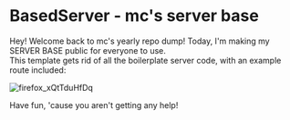 # BasedServer - mc's server base
Hey! Welcome back to mc's yearly repo dump! Today, I'm making my SERVER BASE public for everyone to use. \
This template gets rid of all the boilerplate server code, with an example route included:

![firefox_xQtTduHfDq](https://github.com/McMistrzYT/BasedServer/assets/56406996/3470b5d7-ca06-4aa2-89a6-d57367420e8d)

Have fun, 'cause you aren't getting any help!
